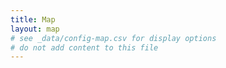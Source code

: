 ```yaml
---
title: Map
layout: map
# see _data/config-map.csv for display options
# do not add content to this file
---
```

